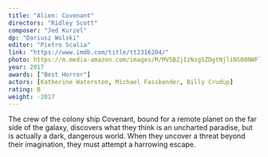 ```yaml
---
title: "Alien: Covenant"
directors: "Ridley Scott"
composer: "Jed Kurzel"
dp: "Dariusz Wolski"
editor: "Pietro Scalia"
link: "https://www.imdb.com/title/tt2316204/"
photo: https://m.media-amazon.com/images/M/MV5BZjIzNzg5ZDgtNjliNS00NWFlLTk4NDAtOGU5YjFhNmNjZGEwXkEyXkFqcGdeQXVyNDkzNTM2ODg@._V1_FMjpg_UX1280_.jpg
year: 2017
awards: ["Best Horror"]
actors: [Katherine Waterston, Michael Fassbender, Billy Crudup]
rating: B
weight: -2017
---
```

The crew of the colony ship Covenant, bound for a remote planet on the far side of the galaxy, discovers what they think is an uncharted paradise, but is actually a dark, dangerous world. When they uncover a threat beyond their imagination, they must attempt a harrowing escape.